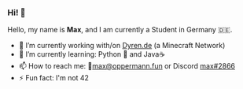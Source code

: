 ### Hi! 👋

Hello, my name is **Max**, and I am currently a Student in Germany 🇩🇪.

- 🔭 I’m currently working with/on [Dyren.de](https://www.dyren.de/?ref=github) (a Minecraft Network)
- 🌱 I’m currently learning: Python 🐍 and Java☕
- 📫 How to reach me: 📧[max@oppermann.fun](mailto:max@oppermann.fun) or Discord [max#2866](https://discordapp.com/users/293787249915723777)
- ⚡ Fun fact: I'm not 42
